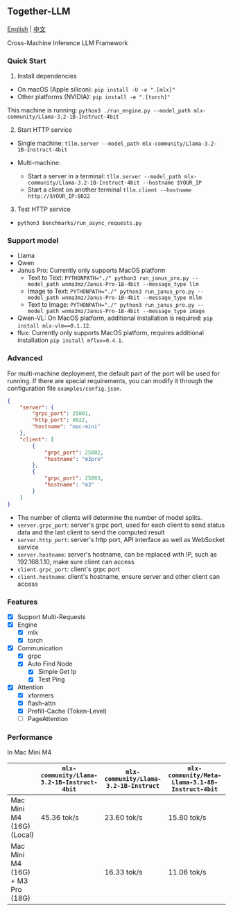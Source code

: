 ## Together-LLM

[English](README_EN.md) | [中文](README.md) 

Cross-Machine Inference LLM Framework

### Quick Start

1. Install dependencies

- On macOS (Apple silicon): `pip install -U -e ".[mlx]"`
- Other platforms (NVIDIA): `pip install -e ".[torch]"`

This machine is running: `python3 ./run_engine.py --model_path mlx-community/Llama-3.2-1B-Instruct-4bit`

2. Start HTTP service

- Single machine: `tllm.server --model_path mlx-community/Llama-3.2-1B-Instruct-4bit`

- Multi-machine:
  - Start a server in a terminal: `tllm.server --model_path mlx-community/Llama-3.2-1B-Instruct-4bit --hostname $YOUR_IP`
  - Start a client on another terminal `tllm.client --hostname http://$YOUR_IP:8022`

3. Test HTTP service

- `python3 benchmarks/run_async_requests.py`

### Support model

- Llama
- Qwen
- Janus Pro: Currently only supports MacOS platform
  - Text to Text: `PYTHONPATH="./" python3 run_janus_pro.py --model_path wnma3mz/Janus-Pro-1B-4bit --message_type llm`
  - Image to Text: `PYTHONPATH="./" python3 run_janus_pro.py --model_path wnma3mz/Janus-Pro-1B-4bit --message_type mllm`
  - Text to Image: `PYTHONPATH="./" python3 run_janus_pro.py --model_path wnma3mz/Janus-Pro-1B-4bit --message_type image`
- Qwen-VL: On MacOS platform, additional installation is required: `pip install mlx-vlm==0.1.12`.
- flux: Currently only supports MacOS platform, requires additional installation `pip install mflux=0.4.1`.

### Advanced

For multi-machine deployment, the default part of the port will be used for running. If there are special requirements, you can modify it through the configuration file `examples/config.json`.

```json
{
    "server": {
        "grpc_port": 25001,
        "http_port": 8022,
        "hostname": "mac-mini"
    },
    "client": [
        {
            "grpc_port": 25002,
            "hostname": "m3pro"
        },
        {
            "grpc_port": 25003,
            "hostname": "m3"
        }
    ]
}
```

- The number of clients will determine the number of model splits.
- `server.grpc_port`: server's grpc port, used for each client to send status data and the last client to send the computed result
- `server.http_port`: server's http port, API interface as well as WebSocket service
- `server.hostname`: server's hostname, can be replaced with IP, such as 192.168.1.10, make sure client can access
- `client.grpc_port`: client's grpc port
- `client.hostname`: client's hostname, ensure server and other client can access

### Features

- [X] Support Multi-Requests
- [X] Engine
  - [X] mlx
  - [X] torch
- [X] Communication
  - [X] grpc
  - [X] Auto Find Node
    - [X] Simple Get Ip
    - [X] Test Ping
- [X] Attention
  - [X] xformers
  - [X] flash-attn
  - [X] Prefill-Cache (Token-Level)
  - [ ] PageAttention

### Performance

In Mac Mini M4

|                                      | `mlx-community/Llama-3.2-1B-Instruct-4bit` | `mlx-community/Llama-3.2-1B-Instruct` | `mlx-community/Meta-Llama-3.1-8B-Instruct-4bit` | `mlx-community/Meta-Llama-3.1-8B-Instruct-bf16` |
| ------------------------------------ | -------------------------------------------- | --------------------------------------- | ------------------------------------------------- | ------------------------------------------------- |
| Mac Mini M4 (16G) (Local)            | 45.36 tok/s                                 | 23.60 tok/s                             | 15.80 tok/s                                       | No Memory                                         |
| Mac Mini M4 (16G) + M3 Pro (18G)     |                                              | 16.33 tok/s                             | 11.06 tok/s                                       | 5.64 tok/s                                        |

